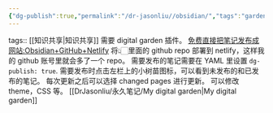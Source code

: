 ```yaml
---
{"dg-publish":true,"permalink":"/dr-jasonliu//obsidian/","tags":"gardenEntry"}
---
```


tags:: [[知识共享\|知识共享]]
需要 digital garden 插件。
[免费直接把笔记发布成网站:Obsidian+GitHub+Netlify](https://fengrin.me/posts/2022-12-19-publish-your-website-free-use-your-local-note-obsidian-gitHub-netlify)
将👆🏻里面的 github repo 部署到 netlify，这样我的 github 账号里就会多了一个 repo。
需要发布的笔记需要在 YAML 里设置 `dg-publish: true`. 需要发布时点击左栏上的小树苗图标，可以看到未发布的和已发布的笔记。
每次更新之后可以选择 changed pages 进行更新。
可以修改 theme，CSS 等。
[[DrJasonliu/永久笔记/My digital garden\|My digital garden]]